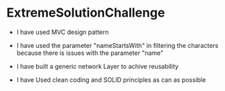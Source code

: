 # ExtremeSolutionChallenge

- I have used MVC design pattern

- I have used the parameter "nameStartsWith" in filtering the characters because there is issues with the parameter "name"

- I have built a generic network Layer to achive reusability

- I have Used clean coding and SOLID principles as can as possible
